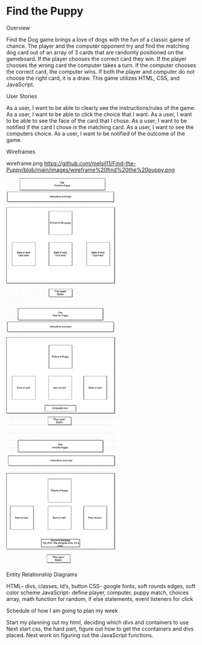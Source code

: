 # Find the Puppy
Overview

Find the Dog game brings a love of dogs with the fun of a classic game of chance. The player and the computer opponent try and find the matching dog card out of an array of 3 cards that are randomly positioned on the gameboard. If the player chooses the correct card they win. If the player chooses the wrong card the computer takes a turn. If the computer chooses the correct card, the computer wins. If both the player and computer do not choose the right card, it is a draw. 
This game utilizes HTML, CSS, and JavaScript.

User Stories

As a user, I want to be able to clearly see the instructions/rules of the game.
As a user, I want to be able to click the choice that I want.
As a user, I want to be able to see the face of the card that I chose.
As a user, I want to be notified if the card I chose is the matching card.
As a user, I want to see the computers choice.
As a user, I want to be notified of the outcome of the game.

Wireframes 

wireframe.png
https://github.com/melsil11/Find-the-Puppy/blob/main/images/wireframe%20find%20the%20puppy.png

![wireframe](wireframe.png)



Entity Relationship Diagrams

HTML-  divs, classes, Id’s, button
CSS- google fonts, soft rounds edges, soft color scheme
JavaScript- define player, computer, puppy match, choices array, math function for random, if else statements, event listeners for click 

Schedule of how I am going to plan my week

Start my planning out my html, deciding which divs and containers to use
Next start css, the hard part, figure out how to get the ccontainers and divs placed.
Next work on figuring out the JavaScript functions. 